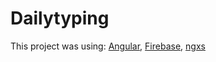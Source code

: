 # Dailytyping

This project was using: [Angular](https://github.com/angular/angular-cli), [Firebase](https://github.com/firebase), [ngxs](https://github.com/ngxs)     
